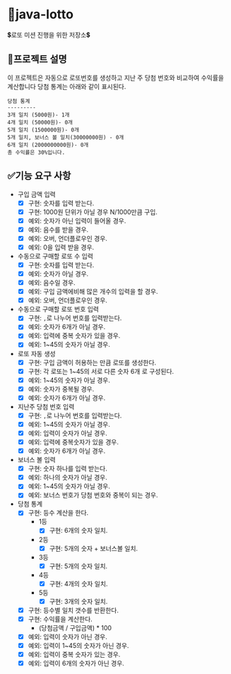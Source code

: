 # 🚀java-lotto
💲로또 미션 진행을 위한 저장소💲

## 🌸프로젝트 설명
이 프로젝트은 자동으로 로또번호를 생성하고 지난 주 당첨 번호와 비교하여 수익률을 계산합니다
당첨 통계는 아래와 같이 표시된다.
```
당첨 통계
---------
3개 일치 (5000원)- 1개
4개 일치 (50000원)- 0개
5개 일치 (1500000원)- 0개
5개 일치, 보너스 볼 일치(30000000원) - 0개
6개 일치 (2000000000원)- 0개
총 수익률은 30%입니다.
```

## ✅기능 요구 사항
- 구입 금액 입력
    - [x] 구현: 숫자를 입력 받는다.
    - [x] 구현: 1000원 단위가 아닐 경우 N/1000만큼 구입.
    - [x] 예외: 숫자가 아닌 입력이 들어올 경우.
    - [x] 예외: 음수를 받을 경우.
    - [x] 예외: 오버, 언더플로우인 경우.
    - [x] 예외: 0을 입력 받을 경우.
    
- 수동으로 구매할 로또 수 입력
    - [x] 구현: 숫자를 입력 받는다.
    - [x] 예외: 숫자가 아닐 경우.
    - [x] 예외: 음수일 경우.
    - [x] 예외: 구입 금액에비해 많은 개수의 입력을 할 경우.
    - [x] 예외: 오버, 언더플로우인 경우.
    
- 수동으로 구매할 로또 번호 입력
    - [x] 구현: `,`로 나누어 번호를 입력받는다.
    - [x] 예외: 숫자가 6개가 아닐 경우.
    - [x] 예외: 입력에 중복 숫자가 있을 경우.
    - [x] 예외: 1~45의 숫자가 아닐 경우.
    
- 로또 자동 생성
    - [x] 구현: 구입 금액이 허용하는 만큼 로또를 생성한다.
    - [x] 구현: 각 로또는 1~45의 서로 다른 숫자 6개 로 구성된다. 
    - [x] 예외: 1~45의 숫자가 아닐 경우. 
    - [x] 예외: 숫자가 중복될 경우.
    - [x] 예외: 숫자가 6개가 아닐 경우.
    
- 지난주 당첨 번호 입력
    - [x] 구현: `,`로 나누어 번호를 입력받는다.
    - [x] 예외: 1~45의 숫자가 아닐 경우.
    - [x] 예외: 입력이 숫자가 아닐 경우.
    - [x] 예외: 입력에 중복숫자가 있을 경우.
    - [x] 예외: 숫자가 6개가 아닐 경우.
    
- 보너스 볼 입력
    - [x] 구현: 숫자 하나를 입력 받는다.
    - [x] 예외: 하나의 숫자가 아닐 경우.
    - [x] 예외: 1~45의 숫자가 아닐 경우.
    - [x] 예외: 보너스 번호가 당첨 번호와 중복이 되는 경우.

- 당첨 통계
    - [x] 구현: 등수 계산을 한다.
        - 1등
            - [x] 구현: 6개의 숫자 일치.
        - 2등
            - [x] 구현: 5개의 숫자 + 보너스볼 일치.
        - 3등
            - [x] 구현: 5개의 숫자 일치.
        - 4등
            - [x] 구현: 4개의 숫자 일치.
        - 5등
            - [x] 구현: 3개의 숫자 일치.
    - [x] 구현: 등수별 일치 갯수를 반환한다.
    - [x] 구현: 수익률을 계산한다.
        - (당첨금액 / 구입금액) * 100
    - [x] 예외: 입력이 숫자가 아닌 경우.
    - [x] 예외: 입력이 1~45의 숫자가 아닌 경우.
    - [x] 예외: 입력이 중복 숫자가 있는 경우.
    - [x] 예외: 입력이 6개의 숫자가 아닌 경우.